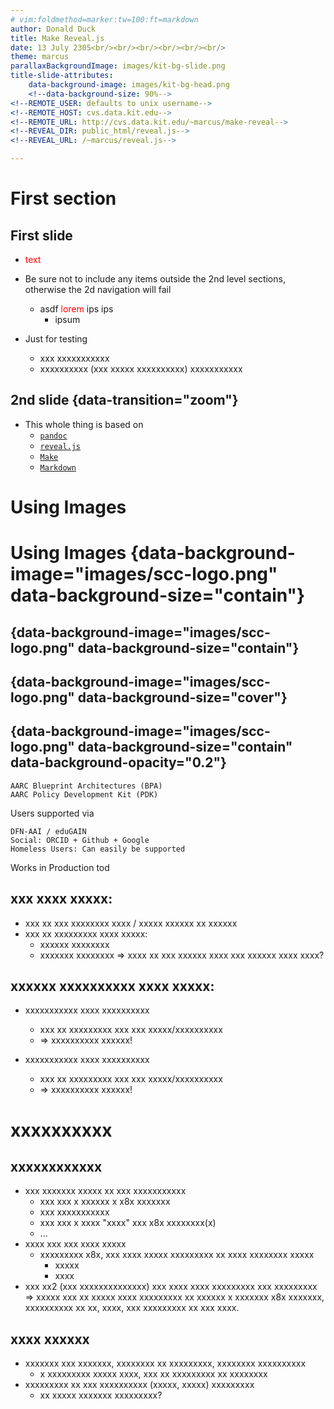 ```yaml
---
# vim:foldmethod=marker:tw=100:ft=markdown
author: Donald Duck
title: Make Reveal.js
date: 13 July 2305<br/><br/><br/><br/><br/><br/>
theme: marcus
parallaxBackgroundImage: images/kit-bg-slide.png
title-slide-attributes:
    data-background-image: images/kit-bg-head.png
    <!--data-background-size: 90%-->
<!--REMOTE_USER: defaults to unix username-->
<!--REMOTE_HOST: cvs.data.kit.edu-->
<!--REMOTE_URL: http://cvs.data.kit.edu/~marcus/make-reveal-->
<!--REVEAL_DIR: public_html/reveal.js-->
<!--REVEAL_URL: /~marcus/reveal.js-->

---
```


# First section 

##  First slide
- <span style="color: red;">text</span>
- Be sure not to include any items outside the 2nd level sections, otherwise the 2d navigation will
    fail
    - asdf <span style="color: red;">lorem</span> ips ips
        - ipsum

- Just for testing
    - xxx xxxxxxxxxxx
    - xxxxxxxxxx (xxx xxxxx xxxxxxxxxx) xxxxxxxxxxx

## 2nd slide {data-transition="zoom"}
<!--{data-transition-speed="fast">-->
<!--Choose from three transition speeds: default, fast or slow-->
- This whole thing is based on
    - [`pandoc`](https://pandoc.org/)
    - [`reveal.js`](https://revealjs.com/)
    - [`Make`](https://www.gnu.org/software/make/manual/make.html)
    - [`Markdown`](https://wikipedia.org/wiki/Markdown)

# Using Images 
# Using Images {data-background-image="images/scc-logo.png" data-background-size="contain"}
## {data-background-image="images/scc-logo.png" data-background-size="contain"}
## {data-background-image="images/scc-logo.png" data-background-size="cover"}
<!--data-background-position-->
<!--https://developer.mozilla.org/en-US/docs/Web/CSS/background-position-->
<!--data-background-opacity-->
## {data-background-image="images/scc-logo.png" data-background-size="contain" data-background-opacity="0.2"}
<!--data-background-video-->

    AARC Blueprint Architectures (BPA)
    AARC Policy Development Kit (PDK)

Users supported via

    DFN-AAI / eduGAIN
    Social: ORCID + Github + Google
    Homeless Users: Can easily be supported

Works in Production tod

## xxx xxxx xxxxx:
- xxx xx xxx xxxxxxxx xxxx / xxxxx xxxxxx xx xxxxxx
- xxx xx xxxxxxxxx xxxx xxxxx:
    - xxxxxx xxxxxxxx
    - xxxxxxx xxxxxxxx
  => xxxx xx xxx xxxxxx xxxx xxx xxxxxx xxxx xxxx?


## xxxxxx xxxxxxxxxx xxxx xxxxx:
- xxxxxxxxxxx xxxx xxxxxxxxxx
    - xxx xx xxxxxxxxx xxx xxx xxxxx/xxxxxxxxxx
    - => xxxxxxxxxx xxxxxx!

- xxxxxxxxxxx xxxx xxxxxxxxxx
    - xxx xx xxxxxxxxx xxx xxx xxxxx/xxxxxxxxxx
    - => xxxxxxxxxx xxxxxx!



# xxxxxxxxxx

## xxxxxxxxxxxx
- xxx xxxxxxx xxxxx xx xxx xxxxxxxxxxx
  - xxx xxx x xxxxxx x x8x xxxxxxx
  - xxx xxxxxxxxxxx
  - xxx xxx x xxxx "xxxx" xxx x8x xxxxxxxx(x)
  - ...
- xxxx xxx xxx xxxx xxxxx
  - xxxxxxxxx x8x, xxx xxxx xxxxx xxxxxxxxx
    xx xxxx xxxxxxxx xxxxx
    - xxxxx
    - xxxx
- xxx xx2 (xxx xxxxxxxxxxxxxx) xxx xxxx xxxx xxxxxxxxx xxx xxxxxxxxx
  => xxxxx xxx xx xxxxx xxxx xxxxxxxxx xx xxxxxx x xxxxxxx x8x xxxxxxx,
  xxxxxxxxxx xx xx, xxxx, xxx xxxxxxxxx xx xxx xxxx.

## xxxx xxxxxx
- xxxxxxx xxx xxxxxxx, xxxxxxxx xx xxxxxxxxx, xxxxxxxx xxxxxxxxxx
    - x xxxxxxxxx xxxxx xxxx, xxx xx xxxxxxxxx xx xxxxxxxx
- xxxxxxxxx xx xxx xxxxxxxxxx (xxxxx, xxxxx) xxxxxxxxx
    - xx xxxxx xxxxxxx xxxxxxxxx?
